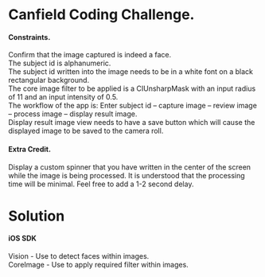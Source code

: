 # Canfield Coding Challenge.     

#### Constraints.    
Confirm that the image captured is indeed a face.    
The subject id is alphanumeric.    
The subject id written into the image needs to be in a white font on a black rectangular background.     
The core image filter to be applied is a CIUnsharpMask with an input radius of 11 and an input intensity of 0.5.     
The workflow of the app is: Enter subject id – capture image – review image – process image – display result image.     
Display result image view needs to have a save button which will cause the displayed image to be saved to the camera roll.     
 
#### Extra Credit.      
Display a custom spinner that you have written in the center of the screen while the image is being processed. It is understood that the processing time will be minimal. Feel free to add a 1-2 second delay.

# Solution

#### iOS SDK
Vision - Use to detect faces within images.       
CoreImage - Use to apply required filter within images.





